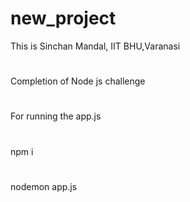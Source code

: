 # new_project
This is Sinchan Mandal,
IIT BHU,Varanasi
#
Completion of Node js challenge 
#
For running the app.js
#
npm i
#
nodemon app.js
